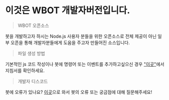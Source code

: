 # 이것은 WBOT 개발자버전입니다.

> WBOT 오픈소스

봇을 개발하고자 하시는 Node.js 사용자 분들을 위한 오픈소스로
전체 제공이 아닌 일부 오픈을 통해 개발자분들에게 도움을 주고자 만들어진 소스입니다.

> 파일 생성 방법

기본적인 js 코드 작성이나
봇에 명령어 또는 이벤트를 추가하고싶으신 경우 
["이곳"](./how_to)에서 지침서를 확인하세요.

> 개발자 디스코드

봇에 오류가 있나요? [이곳](https://discord.gg/HtEBQ3z6)으로 와서 봇의 오류
또는 궁금점에 대해 질문해주세요!

